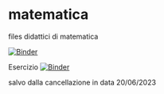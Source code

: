 # matematica
files didattici di matematica

[![Binder](https://mybinder.org/badge_logo.svg)](https://mybinder.org/v2/gh/didattica-mate2020/matematica/HEAD)

Esercizio [![Binder](https://mybinder.org/badge_logo.svg)](https://mybinder.org/v2/gh/didattica-mate2020/matematica/HEAD?labpath=voila%2Frender%2Fgrafici%2Ffunzioni_goniometriche.ipynb)

salvo dalla cancellazione in data 20/06/2023